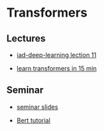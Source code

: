 # Transformers

## Lectures
* [iad-deep-learning lection 11](https://www.youtube.com/watch?v=P5wNb9Mt9RE&list=PLEwK9wdS5g0qa3PIhR6HBDJD_QnrfP8Ei&index=58)

* [learn  transformers in 15 min](https://www.youtube.com/watch?v=4Bdc55j80l8)

## Seminar
* [seminar slides](https://github.com/MariyaTikhonova/hse_mlds_deep_learning_course/blob/spring_fall_22/week_09_transformer/MLDS%20DL%20Week%209_%20transformers.pdf)

* [Bert tutorial](https://github.com/MariyaTikhonova/hse_mlds_deep_learning_course/blob/spring_fall_22/week_09_transformer/MLDS%20DL%20Week%209%20BERT_tutorial.ipynb)



